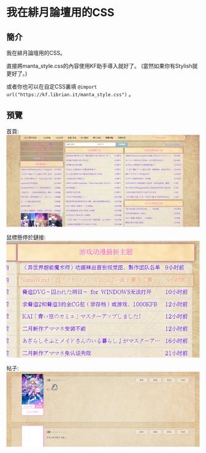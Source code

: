 # 我在緋月論壇用的CSS

## 簡介
我在緋月論壇用的CSS。

直接將manta_style.css的內容使用KF助手導入就好了。
(當然如果你有Stylish就更好了。)

或者你也可以在自定CSS裏填 `@import url("https://kf.librian.it/manta_style.css")` 。

## 預覽

首頁:   
![首頁](1.jpg)

鼠標懸停於鏈接:   
![首頁](2.jpg)

帖子:    
![首頁](3.jpg)
